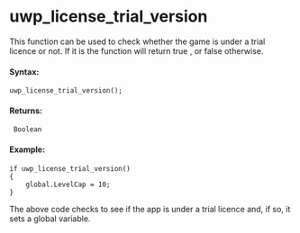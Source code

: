 # uwp_license_trial_version

This function can be used to check whether the game is under a trial
licence or not. If it is the function will return true , or false
otherwise.

#### Syntax:

``` gml
uwp_license_trial_version();
```

#### Returns:

``` gml
 Boolean
```

#### Example:

``` gml
if uwp_license_trial_version()
{
    global.LevelCap = 10;
}
```

The above code checks to see if the app is under a trial licence and, if
so, it sets a global variable.
